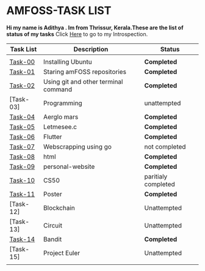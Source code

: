 # AMFOSS-TASK LIST
**Hi my name is Adithya . Im from Thrissur, Kerala.These are the list of status of my tasks**
Click [Here](https://github.com/adithyarjndrn/amfoss-tasks/tree/main/introspection) to go to my Introspection.
 
| **Task List** |   **Description**  |   **Status**|  
| --------------|--------------------| ------------| 
|               |       |             |
|  [Task-00](https://github.com/adithyarjndrn/amfoss-tasks/tree/main/task-00)| Installing Ubuntu  |**Completed**|
|  [Task-01](https://github.com/adithyarjndrn/amfoss-tasks/tree/main/task-02)              | Staring amFOSS repositories|**Completed**             |
|  [Task-02](https://github.com/adithyarjndrn/amfoss-tasks/tree/main/task-03)              | Using git and other terminal command	                   |**Completed**             |
|  [Task-03]           | Programming         | unattempted            |
|  [Task-04](https://github.com/adithyarjndrn/amfoss-tasks/tree/main/task-04)             | Aerglo mars	        |**Completed**             |
|  [Task-05](https://github.com/adithyarjndrn/amfoss-tasks/tree/main/task-05)            | Letmesee.c          | **Completed**            |
|  [Task-06](https://github.com/adithyarjndrn/amfoss-tasks/tree/main/task-06)               | Flutter             |**Completed**             |
|  [Task-07](https://github.com/adithyarjndrn/amfoss-tasks/tree/main/task-07)              | Webscrapping using go| not completed            | 
|  [Task-08](https://github.com/adithyarjndrn/amfoss-tasks/tree/main/task-08)              | html                | **Completed**          |
|  [Task-09](https://github.com/adithyarjndrn/amfoss-tasks/tree/main/task-09)              | personal-website    |**Completed**             | 
|  [Task-10](https://github.com/adithyarjndrn/amfoss-tasks/tree/main/task-10)              | CS50                | paritialy completed 
|  [Task-11](https://github.com/adithyarjndrn/amfoss-tasks/tree/main/task-11)               | Poster              |**Completed** 
|  [Task-12]             | Blockchain          | Unattempted
|  [Task-13]          | Circuit             | Unattempted
|  [Task-14](https://github.com/adithyarjndrn/amfoss-tasks/tree/main/task-14)              | Bandit              |**Completed**
|  [Task-15]            | Project Euler       | Unattempted
|               |
